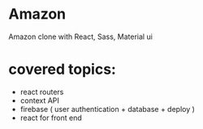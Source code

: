 # Amazon
Amazon clone with React, Sass, Material ui
# covered topics: 
- react routers
- context API
- firebase ( user authentication + database + deploy )
- react for front end
